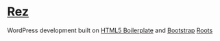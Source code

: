 # [Rez](http://eightsevencentral.com)

WordPress development built on [HTML5 Boilerplate](http://html5boilerplate.com/) and [Bootstrap](http://twitter.github.com/bootstrap/) [Roots](https://github.com/retlehs/roots)
